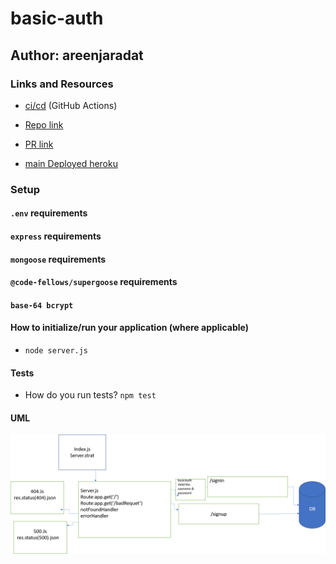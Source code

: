 # basic-auth

## Author: areenjaradat

### Links and Resources

- [ci/cd](https://github.com/areenjaradat/basic-auth/actions) (GitHub Actions)

- [Repo link](https://github.com/areenjaradat/basic-auth)

- [PR link](https://github.com/areenjaradat/basic-auth/pulls)

- [main Deployed heroku](https://areenjaradat-basic-auth.herokuapp.com)

### Setup

#### `.env` requirements

#### `express` requirements

#### `mongoose` requirements

#### `@code-fellows/supergoose` requirements

#### `base-64 bcrypt`

#### How to initialize/run your application (where applicable)

- `node server.js`

#### Tests

- How do you run tests?
   `npm test`

#### UML

![uml](assest/uml6.png)